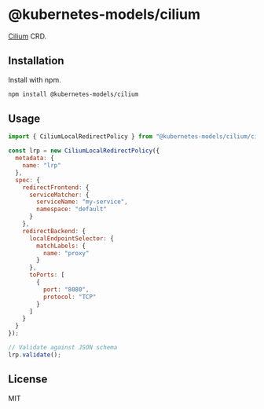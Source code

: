 # @kubernetes-models/cilium

[Cilium](https://cilium.io/) CRD.

## Installation

Install with npm.

```sh
npm install @kubernetes-models/cilium
```

## Usage

```js
import { CiliumLocalRedirectPolicy } from "@kubernetes-models/cilium/cilium.io/v2/CiliumLocalRedirectPolicy";

const lrp = new CiliumLocalRedirectPolicy({
  metadata: {
    name: "lrp"
  },
  spec: {
    redirectFrontend: {
      serviceMatcher: {
        serviceName: "my-service",
        namespace: "default"
      }
    },
    redirectBackend: {
      localEndpointSelector: {
        matchLabels: {
          name: "proxy"
        }
      },
      toPorts: [
        {
          port: "8080",
          protocol: "TCP"
        }
      ]
    }
  }
});

// Validate against JSON schema
lrp.validate();
```

## License

MIT
